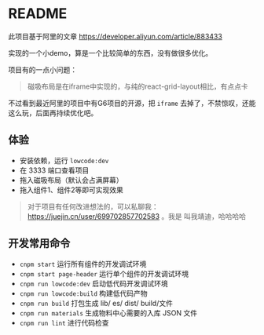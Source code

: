 # README

此项目基于阿里的文章 https://developer.aliyun.com/article/883433

实现的一个小demo，算是一个比较简单的东西，没有做很多优化。

项目有的一点小问题：

> 磁吸布局是在iframe中实现的，与纯的react-grid-layout相比，有点点卡

不过看到最近阿里的项目中有G6项目的开源，把 `iframe` 去掉了，不禁惊叹，还能这么玩，后面再持续优化吧。

## 体验

- 安装依赖，运行 `lowcode:dev`
- 在 3333 端口查看项目
- 拖入磁吸布局（默认会占满屏幕）
- 拖入组件1、组件2等即可实现效果

> 对于项目有任何改进想法的，可以私聊我： https://juejin.cn/user/699702857702583 。我是 叫我靖迪，哈哈哈哈

## 开发常用命令

- `cnpm start` 运行所有组件的开发调试环境
- `cnpm start page-header` 运行单个组件的开发调试环境
- `cnpm run lowcode:dev` 启动低代码开发调试环境
- `cnpm run lowcode:build` 构建低代码产物
- `cnpm run build` 打包生成 lib/ es/ dist/ build/文件
- `cnpm run materials` 生成物料中心需要的入库 JSON 文件
- `cnpm run lint` 进行代码检查
